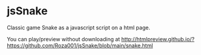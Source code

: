 # jsSnake

Classic game Snake as a javascript script on a html page.

You can play/preview without downloading at 
http://htmlpreview.github.io/?https://github.com/Roza001/jsSnake/blob/main/snake.html
